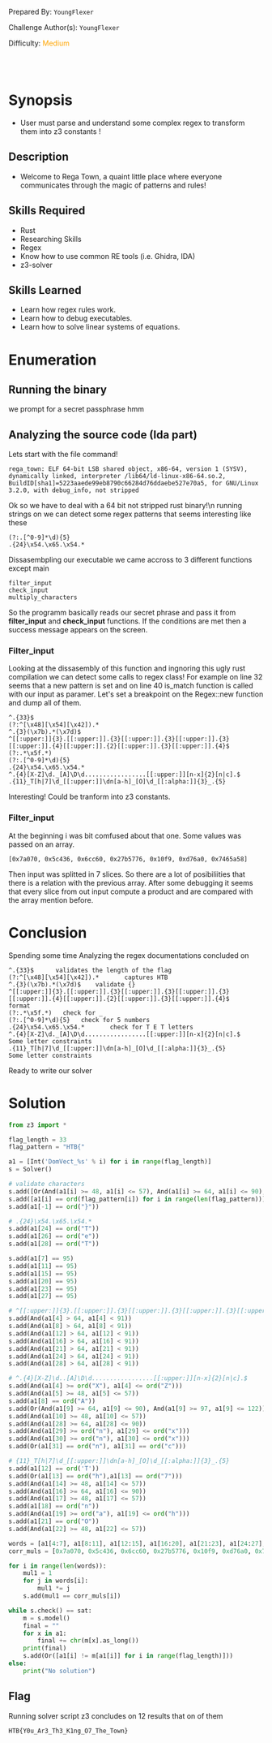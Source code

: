 
Prepared By: `YoungFlexer`

Challenge Author(s): `YoungFlexer`

Difficulty: <font color='orange'>Medium</font>

<br><br>

# Synopsis

- User must parse and understand some complex regex to transform them into z3 constants !

## Description

- Welcome to Rega Town, a quaint little place where everyone communicates through the magic of patterns and rules!

## Skills Required

- Rust
- Researching Skills
- Regex
- Know how to use common RE tools (i.e. Ghidra, IDA)
- z3-solver

## Skills Learned

- Learn how regex rules work.
- Learn how to debug executables.
- Learn how to solve linear systems of equations.

# Enumeration
## Running the binary
we prompt for a secret passphrase hmm


## Analyzing the source code (Ida part)
Lets start with the file command!
```
rega_town: ELF 64-bit LSB shared object, x86-64, version 1 (SYSV), dynamically linked, interpreter /lib64/ld-linux-x86-64.so.2, BuildID[sha1]=5223aaede99eb8790c66284d76ddaebe527e70a5, for GNU/Linux 3.2.0, with debug_info, not stripped
```
Ok so we have to deal with a 64 bit not stripped rust binary!\n
running strings on we can detect some regex patterns that seems interesting like these
```
(?:.[^0-9]*\d){5}
.{24}\x54.\x65.\x54.*
```
Dissasembpling our executable we came accross to 3 different functions except main
```
filter_input
check_input
multiply_characters
```
So the programm basically reads our secret phrase and pass it from **filter_input** and **check_input** functions.
If the conditions are met then a success message appears on the screen. 

### Filter_input
Looking at the dissasembly of this function and ingnoring this ugly rust compilation we can detect some calls to regex class!
For example on line 32 seems that a new pattern is set and on line 40 is_match function is called with our input as paramer.
Let's set a breakpoint on the Regex::new function and dump all of them.
```
^.{33}$	
(?:^[\x48][\x54][\x42]).*
^.{3}(\x7b).*(\x7d)$
^[[:upper:]]{3}.[[:upper:]].{3}[[:upper:]].{3}[[:upper:]].{3}[[:upper:]].{4}[[:upper:]].{2}[[:upper:]].{3}[[:upper:]].{4}$
(?:.*\x5f.*)
(?:.[^0-9]*\d){5}
.{24}\x54.\x65.\x54.*
^.{4}[X-Z]\d._[A]\D\d.................[[:upper:]][n-x]{2}[n|c].$
.{11}_T[h|7]\d_[[:upper:]]\dn[a-h]_[O]\d_[[:alpha:]]{3}_.{5}
```
Interesting! Could be tranform into z3 constants.

### Filter_input
At the beginning i was bit comfused about that one. Some values was passed on an array.
```
[0x7a070, 0x5c436, 0x6cc60, 0x27b5776, 0x10f9, 0xd76a0, 0x7465a58]
```
Then input was splitted in 7 slices. So  there are a lot of posibiliities that there is a relation with the previous array.
After some debugging it seems that every slice from out input compute a product and are compared with the array mention before.

# Conclusion
Spending some time Analyzing the regex documentations concluded on 
```
^.{33}$      validates the length of the flag
(?:^[\x48][\x54][\x42]).*       captures HTB
^.{3}(\x7b).*(\x7d)$  	validate {}
^[[:upper:]]{3}.[[:upper:]].{3}[[:upper:]].{3}[[:upper:]].{3}[[:upper:]].{4}[[:upper:]].{2}[[:upper:]].{3}[[:upper:]].{4}$		format
(?:.*\x5f.*)   check for _
(?:.[^0-9]*\d){5}   check for 5 numbers
.{24}\x54.\x65.\x54.*		check for T E T letters
^.{4}[X-Z]\d._[A]\D\d.................[[:upper:]][n-x]{2}[n|c].$	Some letter constraints
.{11}_T[h|7]\d_[[:upper:]]\dn[a-h]_[O]\d_[[:alpha:]]{3}_.{5}			 Some letter constraints
```
Ready to write our solver

# Solution

```python
from z3 import *

flag_length = 33
flag_pattern = "HTB{"

a1 = [Int('DomVect_%s' % i) for i in range(flag_length)]
s = Solver()

# validate characters
s.add([Or(And(a1[i] >= 48, a1[i] <= 57), And(a1[i] >= 64, a1[i] <= 90), And(a1[i] >= 97, a1[i] <= 122), a1[i]==95) for i in range(4, len(a1) - 1)])
s.add([a1[i] == ord(flag_pattern[i]) for i in range(len(flag_pattern))])
s.add(a1[-1] == ord("}"))

# .{24}\x54.\x65.\x54.*
s.add(a1[24] == ord("T"))
s.add(a1[26] == ord("e"))
s.add(a1[28] == ord("T"))

s.add(a1[7] == 95)
s.add(a1[11] == 95)
s.add(a1[15] == 95)
s.add(a1[20] == 95)
s.add(a1[23] == 95)
s.add(a1[27] == 95)

# ^[[:upper:]]{3}.[[:upper:]].{3}[[:upper:]].{3}[[:upper:]].{3}[[:upper:]].{4}[[:upper:]].{2}[[:upper:]].{3}[[:upper:]].{4}$
s.add(And(a1[4] > 64, a1[4] < 91))
s.add(And(a1[8] > 64, a1[8] < 91))
s.add(And(a1[12] > 64, a1[12] < 91))
s.add(And(a1[16] > 64, a1[16] < 91))
s.add(And(a1[21] > 64, a1[21] < 91))
s.add(And(a1[24] > 64, a1[24] < 91))
s.add(And(a1[28] > 64, a1[28] < 91))

# ^.{4}[X-Z]\d..[A]\D\d.................[[:upper:]][n-x]{2}[n|c].$
s.add(And(a1[4] >= ord("X"), a1[4] <= ord("Z")))
s.add(And(a1[5] >= 48, a1[5] <= 57))
s.add(a1[8] == ord("A"))
s.add(Or(And(a1[9] >= 64, a1[9] <= 90), And(a1[9] >= 97, a1[9] <= 122)))
s.add(And(a1[10] >= 48, a1[10] <= 57))
s.add(And(a1[28] >= 64, a1[28] <= 90))
s.add(And(a1[29] >= ord("n"), a1[29] <= ord("x")))
s.add(And(a1[30] >= ord("n"), a1[30] <= ord("x")))
s.add(Or(a1[31] == ord("n"), a1[31] == ord("c")))

# {11}_T[h|7]\d_[[:upper:]]\dn[a-h]_[O]\d_[[:alpha:]]{3}_.{5}
s.add(a1[12] == ord('T'))
s.add(Or(a1[13] == ord("h"),a1[13] == ord("7")))
s.add(And(a1[14] >= 48, a1[14] <= 57))
s.add(And(a1[16] >= 64, a1[16] <= 90))
s.add(And(a1[17] >= 48, a1[17] <= 57))
s.add(a1[18] == ord("n"))
s.add(And(a1[19] >= ord("a"), a1[19] <= ord("h")))
s.add(a1[21] == ord("O"))
s.add(And(a1[22] >= 48, a1[22] <= 57))

words = [a1[4:7], a1[8:11], a1[12:15], a1[16:20], a1[21:23], a1[24:27], a1[28:32]]
corr_muls = [0x7a070, 0x5c436, 0x6cc60, 0x27b5776, 0x10f9, 0xd76a0, 0x7465a58]

for i in range(len(words)):
    mul1 = 1
    for j in words[i]:
        mul1 *= j
    s.add(mul1 == corr_muls[i])

while s.check() == sat:
    m = s.model()
    final = ""
    for x in a1:
        final += chr(m[x].as_long())
    print(final)
    s.add(Or([a1[i] != m[a1[i]] for i in range(flag_length)]))     
else:
    print("No solution")
```
## Flag
Running solver script z3 concludes on 12 results that on of them 
```
HTB{Y0u_Ar3_Th3_K1ng_O7_The_Town}
```

